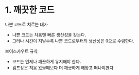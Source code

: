 # 1. 깨끗한 코드

나쁜 코드로 치르는 대가

- 나쁜 코드는 처음엔 빠른 생산성을 갖는다.
- 그러나 시간이 지날수록 나쁜 코드로부터의 생산성은 0으로 수렴한다.

보이스카우트 규칙

- 코드는 언제나 깨끗하게 유지해야 한다.
- 캠프장은 처음 왔을때보다 더 깨긋하게 해놓고 떠나야한다.

